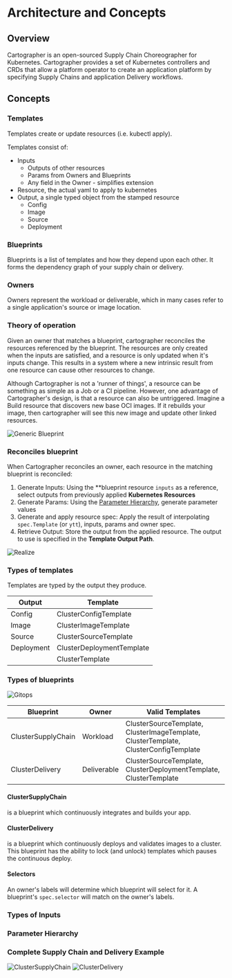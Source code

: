 # Architecture and Concepts

## Overview

Cartographer is an open-sourced Supply Chain Choreographer for Kubernetes. Cartographer provides a set of Kubernetes
controllers and CRDs that allow a platform operator to create an application platform by specifying Supply Chains and 
application Delivery workflows.

## Concepts

### Templates

Templates create or update resources (i.e. kubectl apply).

Templates consist of:
* Inputs
    * Outputs of other resources
    * Params from Owners and Blueprints
    * Any field in the Owner - simplifies extension
* Resource, the actual yaml to apply to kubernetes
* Output, a single typed object from the stamped resource
    * Config
    * Image
    * Source
    * Deployment


### Blueprints

Blueprints is a list of templates and how they depend upon each other. It forms the dependency graph of
your supply chain or delivery.

### Owners

Owners represent the workload or deliverable, which in many cases refer to a single application's source or image 
location.

### Theory of operation

Given an owner that matches a blueprint, cartographer reconciles the resources referenced by the blueprint.
The resources are only created when the inputs are satisfied, and a resource is only updated when it's inputs change.
This results in a system where a new intrinsic result from one resource can cause other resources to change.

Although Cartographer is not a 'runner of things', a resource can be something as simple as a Job or a CI pipeline.
However, one advantage of Cartographer's design, is that a resource can also be untriggered. Imagine a Build resource 
that discovers new base OCI images. If it rebuilds your image, then cartographer will see this new image and update 
other linked resources.

![Generic Blueprint](../img/generic.jpg)
<!-- https://miro.com/app/board/uXjVOeb8u5o=/ -->

### Reconciles blueprint
When Cartographer reconciles an owner, each resource in the matching blueprint is reconciled:

1. Generate Inputs: Using the **blueprint resource `inputs` as a reference, select outputs from previously applied **Kubernetes Resources**
2. Generate Params: Using the [Parameter Hierarchy](architecture.md#parameter-hierarchy), generate parameter values   
3. Generate and apply resource spec: Apply the result of interpolating `spec.Template` (or `ytt`), inputs, params and owner spec. 
4. Retrieve Output: Store the output from the applied resource. The output to use is specified in the **Template Output Path**.  

<!-- new diagram https://miro.com/app/board/uXjVOeb8u5o=/?moveToWidget=3458764514330138805&cot=14 -->

![Realize](../img/realize.jpg)
<!-- https://miro.com/app/board/uXjVOeb8u5o=/ -->


### Types of templates

Templates are typed by the output they produce.

| Output      | Template |
| ----------- | ----------- |
| Config | ClusterConfigTemplate |
| Image | ClusterImageTemplate |
| Source | ClusterSourceTemplate |
| Deployment | ClusterDeploymentTemplate |
| | ClusterTemplate |

### Types of blueprints

![Gitops](../img/gitops.jpg)

| Blueprint    | Owner | Valid Templates |
| ----------- | ----------- | ----------- |
| ClusterSupplyChain | Workload | ClusterSourceTemplate, ClusterImageTemplate, ClusterTemplate, ClusterConfigTemplate |
| ClusterDelivery | Deliverable | ClusterSourceTemplate, ClusterDeploymentTemplate, ClusterTemplate |

#### ClusterSupplyChain
is a blueprint which continuously integrates and builds your app.

#### ClusterDelivery
is a blueprint which continuously deploys and validates images to a cluster. This blueprint has the ability to lock 
(and unlock) templates which pauses the continuous deploy.

#### Selectors
An owner's labels will determine which blueprint will select for it. A blueprint's `spec.selector` will match on the 
owner's labels.

### Types of Inputs

### Parameter Hierarchy

### Complete Supply Chain and Delivery Example

![ClusterSupplyChain](../img/supplychain.jpg)
![ClusterDelivery](../img/delivery.jpg)